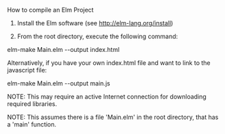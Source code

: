 How to compile an Elm Project

1) Install the Elm software (see http://elm-lang.org/install)

2) From the root directory, execute the following command:

elm-make Main.elm --output index.html

Alternatively, if you have your own index.html file and want to link to the javascript file:

elm-make Main.elm --output main.js

NOTE: This may require an active Internet connection for downloading required libraries.

NOTE: This assumes there is a file 'Main.elm' in the root directory, that has a 'main' function.